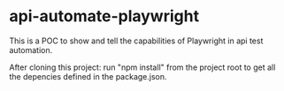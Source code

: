 # api-automate-playwright
This is a POC to show and tell the capabilities of Playwright in api test automation.

After cloning this project:
run "npm install" from the project root to get all the depencies defined in the package.json.
